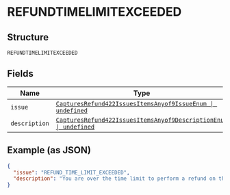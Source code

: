
# REFUNDTIMELIMITEXCEEDED

## Structure

`REFUNDTIMELIMITEXCEEDED`

## Fields

| Name | Type | Tags | Description |
|  --- | --- | --- | --- |
| `issue` | [`CapturesRefund422IssuesItemsAnyof9IssueEnum \| undefined`](../../doc/models/captures-refund-422-issues-items-anyof-9-issue-enum.md) | Optional | - |
| `description` | [`CapturesRefund422IssuesItemsAnyof9DescriptionEnum \| undefined`](../../doc/models/captures-refund-422-issues-items-anyof-9-description-enum.md) | Optional | - |

## Example (as JSON)

```json
{
  "issue": "REFUND_TIME_LIMIT_EXCEEDED",
  "description": "You are over the time limit to perform a refund on this capture"
}
```

